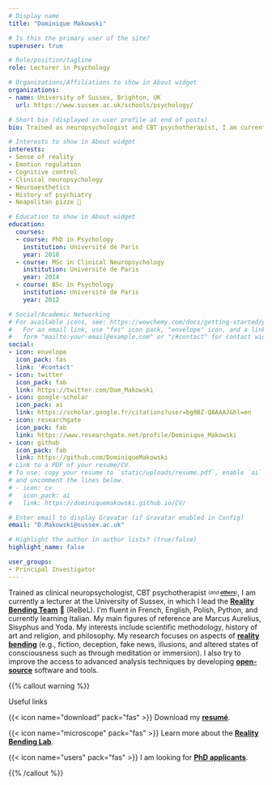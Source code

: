 ```yaml
---
# Display name
title: "Dominique Makowski"

# Is this the primary user of the site?
superuser: true

# Role/position/tagline
role: Lecturer in Psychology

# Organizations/Affiliations to show in About widget
organizations:
- name: University of Sussex, Brighton, UK
  url: https://www.sussex.ac.uk/schools/psychology/

# Short bio (displayed in user profile at end of posts)
bio: Trained as neuropsychologist and CBT psychotherapist, I am currently working as a lecturer at the University of Sussex, on the neuroscience of reality perception.

# Interests to show in About widget
interests:
- Sense of reality
- Emotion regulation
- Cognitive control
- Clinical neuropsychology
- Neuroaesthetics
- History of psychiatry
- Neapolitan pizze 🍕

# Education to show in About widget
education:
  courses:
  - course: PhD in Psychology
    institution: Université de Paris
    year: 2018
  - course: MSc in Clinical Neuropsychology
    institution: Université de Paris
    year: 2014
  - course: BSc in Psychology
    institution: Université de Paris
    year: 2012

# Social/Academic Networking
# For available icons, see: https://wowchemy.com/docs/getting-started/page-builder/#icons
#   For an email link, use "fas" icon pack, "envelope" icon, and a link in the
#   form "mailto:your-email@example.com" or "/#contact" for contact widget.
social:
- icon: envelope
  icon_pack: fas
  link: '#contact'
- icon: twitter
  icon_pack: fab
  link: https://twitter.com/Dom_Makowski
- icon: google-scholar
  icon_pack: ai
  link: https://scholar.google.fr/citations?user=bg0BZ-QAAAAJ&hl=en
- icon: researchgate
  icon_pack: fab
  link: https://www.researchgate.net/profile/Dominique_Makowski
- icon: github
  icon_pack: fab
  link: https://github.com/DominiqueMakowski
# Link to a PDF of your resume/CV.
# To use: copy your resume to `static/uploads/resume.pdf`, enable `ai` icons in `params.toml`,
# and uncomment the lines below.
# - icon: cv
#   icon_pack: ai
#   link: https://dominiquemakowski.github.io/CV/

# Enter email to display Gravatar (if Gravatar enabled in Config)
email: "D.Makowski@sussex.ac.uk"

# Highlight the author in author lists? (true/false)
highlight_name: false

user_groups:
- Principal Investigator
---
```


Trained as clinical neuropsychologist, CBT psychotherapist <sub><sup>(*and* [***others***](https://dominiquemakowski.github.io/cv/))</sup></sub>, I am currently a lecturer at the University of Sussex, in which I lead the [**Reality Bending Team**](https://realitybending.github.io/) 🧙 (ReBeL). I'm fluent in French, English, Polish, Python, and currently learning Italian. My main figures of reference are Marcus Aurelius, Sisyphus and Yoda. My interests include scientific methodology, history of art and religion, and philosophy. My research focuses on aspects of [**reality bending**](https://realitybending.github.io/research/) (e.g., fiction, deception, fake news, illusions, and altered states of consciousness such as through meditation or immersion). I also try to improve the access to advanced analysis techniques by developing [**open-source**](https://github.com/DominiqueMakowski) software and tools.

{{% callout warning %}}

Useful links

{{< icon name="download" pack="fas" >}} Download my [**resumé**](https://dominiquemakowski.github.io/CV/).

{{< icon name="microscope" pack="fas" >}} Learn more about the [**Reality Bending Lab**](https://realitybending.github.io/).

{{< icon name="users" pack="fas" >}} I am looking for [**PhD applicants**](https://realitybending.github.io/jobs/phd/).

{{% /callout %}}




